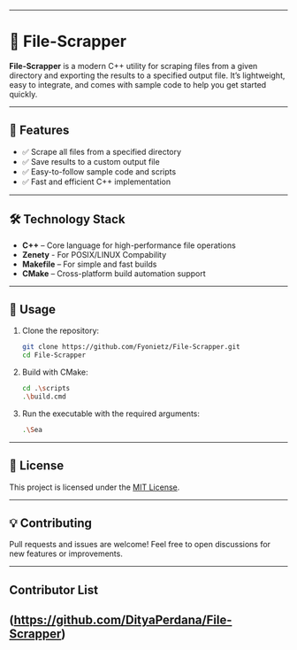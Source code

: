 
---

# 📂 File-Scrapper

**File-Scrapper** is a modern C++ utility for scraping files from a given directory and exporting the results to a specified output file. It’s lightweight, easy to integrate, and comes with sample code to help you get started quickly.

---

## 🚀 Features

* ✅ Scrape all files from a specified directory
* ✅ Save results to a custom output file
* ✅ Easy-to-follow sample code and scripts
* ✅ Fast and efficient C++ implementation

---

## 🛠️ Technology Stack

* **C++** – Core language for high-performance file operations
* **Zenety** - For POSIX/LINUX Compability
* **Makefile** – For simple and fast builds
* **CMake** – Cross-platform build automation support

---

## 📁 Usage

1. Clone the repository:

   ```bash
   git clone https://github.com/Fyonietz/File-Scrapper.git
   cd File-Scrapper
   ```

2. Build with CMake:

   ```bash
   cd .\scripts
   .\build.cmd
   ```

3. Run the executable with the required arguments:

   ```bash
   .\Sea 
   ```

---

## 📄 License

This project is licensed under the [MIT License](LICENSE).

---

## 💡 Contributing

Pull requests and issues are welcome! Feel free to open discussions for new features or improvements.

---
## Contributor List
(https://github.com/DityaPerdana/File-Scrapper)
---
